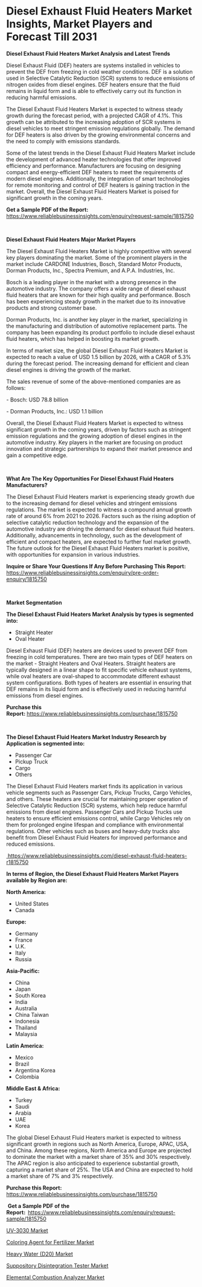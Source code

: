 <p><h1>Diesel Exhaust Fluid Heaters Market Insights, Market Players and Forecast Till 2031</h1></p><p><strong>Diesel Exhaust Fluid Heaters Market Analysis and Latest Trends</strong></p>
<p><p>Diesel Exhaust Fluid (DEF) heaters are systems installed in vehicles to prevent the DEF from freezing in cold weather conditions. DEF is a solution used in Selective Catalytic Reduction (SCR) systems to reduce emissions of nitrogen oxides from diesel engines. DEF heaters ensure that the fluid remains in liquid form and is able to effectively carry out its function in reducing harmful emissions.</p><p>The Diesel Exhaust Fluid Heaters Market is expected to witness steady growth during the forecast period, with a projected CAGR of 4.1%. This growth can be attributed to the increasing adoption of SCR systems in diesel vehicles to meet stringent emission regulations globally. The demand for DEF heaters is also driven by the growing environmental concerns and the need to comply with emissions standards.</p><p>Some of the latest trends in the Diesel Exhaust Fluid Heaters Market include the development of advanced heater technologies that offer improved efficiency and performance. Manufacturers are focusing on designing compact and energy-efficient DEF heaters to meet the requirements of modern diesel engines. Additionally, the integration of smart technologies for remote monitoring and control of DEF heaters is gaining traction in the market. Overall, the Diesel Exhaust Fluid Heaters Market is poised for significant growth in the coming years.</p></p>
<p><strong>Get a Sample PDF of the Report:&nbsp;</strong> <a href="https://www.reliablebusinessinsights.com/enquiry/request-sample/1815750">https://www.reliablebusinessinsights.com/enquiry/request-sample/1815750</a></p>
<p>&nbsp;</p>
<p><strong>Diesel Exhaust Fluid Heaters Major Market Players</strong></p>
<p><p>The Diesel Exhaust Fluid Heaters Market is highly competitive with several key players dominating the market. Some of the prominent players in the market include CARDONE Industries, Bosch, Standard Motor Products, Dorman Products, Inc., Spectra Premium, and A.P.A. Industries, Inc.</p><p>Bosch is a leading player in the market with a strong presence in the automotive industry. The company offers a wide range of diesel exhaust fluid heaters that are known for their high quality and performance. Bosch has been experiencing steady growth in the market due to its innovative products and strong customer base.</p><p>Dorman Products, Inc. is another key player in the market, specializing in the manufacturing and distribution of automotive replacement parts. The company has been expanding its product portfolio to include diesel exhaust fluid heaters, which has helped in boosting its market growth.</p><p>In terms of market size, the global Diesel Exhaust Fluid Heaters Market is expected to reach a value of USD 1.5 billion by 2026, with a CAGR of 5.3% during the forecast period. The increasing demand for efficient and clean diesel engines is driving the growth of the market.</p><p>The sales revenue of some of the above-mentioned companies are as follows:</p><p>- Bosch: USD 78.8 billion</p><p>- Dorman Products, Inc.: USD 1.1 billion</p><p>Overall, the Diesel Exhaust Fluid Heaters Market is expected to witness significant growth in the coming years, driven by factors such as stringent emission regulations and the growing adoption of diesel engines in the automotive industry. Key players in the market are focusing on product innovation and strategic partnerships to expand their market presence and gain a competitive edge.</p></p>
<p>&nbsp;</p>
<p><strong>What Are The Key Opportunities For Diesel Exhaust Fluid Heaters Manufacturers?</strong></p>
<p><p>The Diesel Exhaust Fluid Heaters market is experiencing steady growth due to the increasing demand for diesel vehicles and stringent emissions regulations. The market is expected to witness a compound annual growth rate of around 6% from 2021 to 2026. Factors such as the rising adoption of selective catalytic reduction technology and the expansion of the automotive industry are driving the demand for diesel exhaust fluid heaters. Additionally, advancements in technology, such as the development of efficient and compact heaters, are expected to further fuel market growth. The future outlook for the Diesel Exhaust Fluid Heaters market is positive, with opportunities for expansion in various industries.</p></p>
<p><strong>Inquire or Share Your Questions If Any Before Purchasing This Report:</strong> <a href="https://www.reliablebusinessinsights.com/enquiry/pre-order-enquiry/1815750">https://www.reliablebusinessinsights.com/enquiry/pre-order-enquiry/1815750</a></p>
<p>&nbsp;</p>
<p><strong>Market Segmentation</strong></p>
<p><strong>The Diesel Exhaust Fluid Heaters Market Analysis by types is segmented into:</strong></p>
<p><ul><li>Straight Heater</li><li>Oval Heater</li></ul></p>
<p><p>Diesel Exhaust Fluid (DEF) heaters are devices used to prevent DEF from freezing in cold temperatures. There are two main types of DEF heaters on the market - Straight Heaters and Oval Heaters. Straight heaters are typically designed in a linear shape to fit specific vehicle exhaust systems, while oval heaters are oval-shaped to accommodate different exhaust system configurations. Both types of heaters are essential in ensuring that DEF remains in its liquid form and is effectively used in reducing harmful emissions from diesel engines.</p></p>
<p><strong>Purchase this Report:&nbsp;</strong><a href="https://www.reliablebusinessinsights.com/purchase/1815750">https://www.reliablebusinessinsights.com/purchase/1815750</a></p>
<p>&nbsp;</p>
<p><strong>The Diesel Exhaust Fluid Heaters Market Industry Research by Application is segmented into:</strong></p>
<p><ul><li>Passenger Car</li><li>Pickup Truck</li><li>Cargo</li><li>Others</li></ul></p>
<p><p>The Diesel Exhaust Fluid Heaters market finds its application in various vehicle segments such as Passenger Cars, Pickup Trucks, Cargo Vehicles, and others. These heaters are crucial for maintaining proper operation of Selective Catalytic Reduction (SCR) systems, which help reduce harmful emissions from diesel engines. Passenger Cars and Pickup Trucks use heaters to ensure efficient emissions control, while Cargo Vehicles rely on them for prolonged engine lifespan and compliance with environmental regulations. Other vehicles such as buses and heavy-duty trucks also benefit from Diesel Exhaust Fluid Heaters for improved performance and reduced emissions.</p></p>
<p><a href="https://www.reliablebusinessinsights.com/diesel-exhaust-fluid-heaters-r1815750">&nbsp;https://www.reliablebusinessinsights.com/diesel-exhaust-fluid-heaters-r1815750</a></p>
<p><strong>In terms of Region, the Diesel Exhaust Fluid Heaters Market Players available by Region are:</strong></p>
<p>
    <p> <strong> North America: </strong>
        <ul>
            <li>United States</li>
            <li>Canada</li>
        </ul>
        </p> 
    <p> <strong> Europe: </strong>
        <ul>
            <li>Germany</li>
            <li>France</li>
            <li>U.K.</li>
            <li>Italy</li>
            <li>Russia</li>
        </ul>
        </p> 
    <p> <strong> Asia-Pacific: </strong>
        <ul>
            <li>China</li>
            <li>Japan</li>
            <li>South Korea</li>
            <li>India</li>
            <li>Australia</li>
            <li>China Taiwan</li>
            <li>Indonesia</li>
            <li>Thailand</li>
            <li>Malaysia</li>
        </ul>
        </p> 
    <p> <strong> Latin America: </strong>
        <ul>
            <li>Mexico</li>
            <li>Brazil</li>
            <li>Argentina Korea</li>
            <li>Colombia</li>
        </ul>
        </p> 
    <p> <strong> Middle East & Africa: </strong>
        <ul>
            <li>Turkey</li>
            <li>Saudi</li>
            <li>Arabia</li>
            <li>UAE</li>
            <li>Korea</li>
        </ul>
    </p>
    </p>
<p><p>The global Diesel Exhaust Fluid Heaters market is expected to witness significant growth in regions such as North America, Europe, APAC, USA, and China. Among these regions, North America and Europe are projected to dominate the market with a market share of 35% and 30% respectively. The APAC region is also anticipated to experience substantial growth, capturing a market share of 25%. The USA and China are expected to hold a market share of 7% and 3% respectively.</p></p>
<p><strong>Purchase this Report: </strong><a href="https://www.reliablebusinessinsights.com/purchase/1815750">https://www.reliablebusinessinsights.com/purchase/1815750</a></p>
<p>&nbsp;<strong>Get a Sample PDF of the Report:&nbsp;&nbsp;</strong><a href="https://www.reliablebusinessinsights.com/enquiry/request-sample/1815750">https://www.reliablebusinessinsights.com/enquiry/request-sample/1815750</a></p>
<p><strong></strong></p>
<p><p><a href="https://medium.com/@amanda.hamilton54645/uv-3030-market-forecast-global-market-trends-and-analysis-from-2024-to-2031-covered-in-138-pages-211fa5968f32">UV-3030 Market</a></p><p><a href="https://medium.com/@andrew.gibson967/coloring-agent-for-fertilizer-market-size-is-growing-at-cagr-of-11-4-ef762f6875e0">Coloring Agent for Fertilizer Market</a></p><p><a href="https://medium.com/@carol.alsopr44536/heavy-water-d20-market-trends-a-detailed-study-of-its-market-segmentation-and-analyzing-the-a293653a884b">Heavy Water (D20) Market</a></p><p><a href="https://github.com/LarryPearsongXXfvf/Market-Research-Report-List-1/blob/main/suppository-disintegration-tester-market.md">Suppository Disintegration Tester Market</a></p><p><a href="https://github.com/brendafegmorris532/Market-Research-Report-List-1/blob/main/elemental-combustion-analyzer-market.md">Elemental Combustion Analyzer Market</a></p></p>